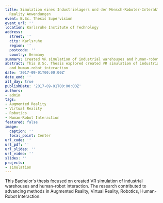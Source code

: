 ```yaml
---
title: Simulation eines Industrielagers und der Mensch-Roboter-Interaktion durch Virtual
  Reality Anwendungen
event: B.Sc. Thesis Supervision
event_url: ''
location: Karlsruhe Institute of Technology
address:
  street: ''
  city: Karlsruhe
  region: ''
  postcode: ''
  country: Germany
summary: Created VR simulation of industrial warehouses and human-robot interaction
abstract: This B.Sc. Thesis explored created VR simulation of industrial warehouses
  and human-robot interaction
date: '2017-09-01T00:00:00Z'
date_end: ''
all_day: true
publishDate: '2017-09-01T00:00:00Z'
authors:
- admin
tags:
- Augmented Reality
- Virtual Reality
- Robotics
- Human-Robot Interaction
featured: false
image:
  caption: ''
  focal_point: Center
url_code: ''
url_pdf: ''
url_slides: ''
url_video: ''
slides: ''
projects:
- simulation
---
```


This Bachelor's thesis focused on created VR simulation of industrial warehouses and human-robot interaction. The research contributed to advancing methods in Augmented Reality, Virtual Reality, Robotics, Human-Robot Interaction.